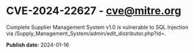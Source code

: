 # CVE-2024-22627 - cve@mitre.org

Complete Supplier Management System v1.0 is vulnerable to SQL Injection via /Supply_Management_System/admin/edit_distributor.php?id=.

**Publish date:** 2024-01-16
